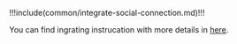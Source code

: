<IntegrationDetailCard title="Start Deploying Integration">

!!!include(common/integrate-social-connection.md)!!!

You can find ingrating instrucation with more details in [here](/guides/authentication/social/).

</IntegrationDetailCard>
